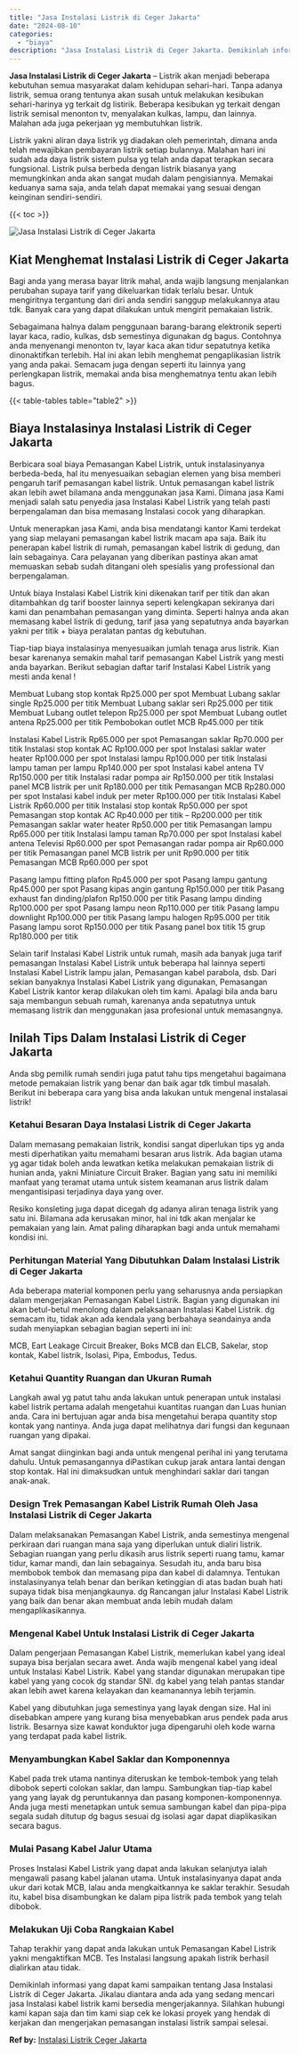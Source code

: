 ```yaml
---
title: "Jasa Instalasi Listrik di Ceger Jakarta"
date: "2024-08-10"
categories: 
  - "biaya"
description: "Jasa Instalasi Listrik di Ceger Jakarta. Demikinlah informasi yang dapat kami sampaikan tentang Jasa Instalasi Listrik di Ceger Jakarta. Jikalau diantara and..."
---
```


**Jasa Instalasi Listrik di Ceger Jakarta** – Listrik akan menjadi beberapa kebutuhan semua masyarakat dalam kehidupan sehari-hari. Tanpa adanya listrik, semua orang tentunya akan susah untuk melakukan kesibukan sehari-harinya yg terkait dg listirik. Beberapa kesibukan yg terkait dengan listrik semisal menonton tv, menyalakan kulkas, lampu, dan lainnya. Malahan ada juga pekerjaan yg membutuhkan listrik.

Listrik yakni aliran daya listrik yg diadakan oleh pemerintah, dimana anda telah mewajibkan pembayaran listrik setiap bulannya. Malahan hari ini sudah ada daya listrik sistem pulsa yg telah anda dapat terapkan secara fungsional. Listrik pulsa berbeda dengan listrik biasanya yang memungkinkan anda akan sangat mudah dalam pengisiannya. Memakai keduanya sama saja, anda telah dapat memakai yang sesuai dengan keinginan sendiri-sendiri.

{{< toc >}}

![Jasa Instalasi Listrik di Ceger Jakarta](/images/instalasi-listrik-murah08.png)

## Kiat Menghemat Instalasi Listrik di Ceger Jakarta

Bagi anda yang merasa bayar litrik mahal, anda wajib langsung menjalankan perubahan supaya tarif yang dikeluarkan tidak terlalu besar. Untuk mengiritnya tergantung dari diri anda sendiri sanggup melakukannya atau tdk. Banyak cara yang dapat dilakukan untuk mengirit pemakaian listrik.

Sebagaimana halnya dalam penggunaan barang-barang elektronik seperti layar kaca, radio, kulkas, dsb semestinya digunakan dg bagus. Contohnya anda menyenangi menonton tv, layar kaca akan tidur sepatutnya ketika dinonaktifkan terlebih. Hal ini akan lebih menghemat pengaplikasian listrik yang anda pakai. Semacam juga dengan seperti itu lainnya yang perlengkapan listrik, memakai anda bisa menghematnya tentu akan lebih bagus.

{{< table-tables table="table2" >}}

## Biaya Instalasinya Instalasi Listrik di Ceger Jakarta

Berbicara soal biaya Pemasangan Kabel Listrik, untuk instalasinyanya berbeda-beda, hal itu menyesuaikan sebagian elemen yang bisa memberi pengaruh tarif pemasangan kabel listrik. Untuk pemasangan kabel listrik akan lebih awet bilamana anda menggunakan jasa Kami. Dimana jasa Kami menjadi salah satu penyedia jasa Instalasi Kabel Listrik yang telah pasti berpengalaman dan bisa memasang Instalasi cocok yang diharapkan.

Untuk menerapkan jasa Kami, anda bisa mendatangi kantor Kami terdekat yang siap melayani pemasangan kabel listrik macam apa saja. Baik itu penerapan kabel listrik di rumah, pemasangan kabel listrik di gedung, dan lain sebagainya. Cara pelayanan yang diberikan pastinya akan amat memuaskan sebab sudah ditangani oleh spesialis yang professional dan berpengalaman.

Untuk biaya Instalasi Kabel Listrik kini dikenakan tarif per titik dan akan ditambahkan dg tarif booster lainnya seperti kelengkapan sekiranya dari kami dan penambahan pemasangan yang diminta. Seperti halnya anda akan memasang kabel listrik di gedung, tarif jasa yang sepatutnya anda bayarkan yakni per titik + biaya peralatan pantas dg kebutuhan.

Tiap-tiap biaya instalasinya menyesuaikan jumlah tenaga arus listrik. Kian besar karenanya semakin mahal tarif pemasangan Kabel Listrik yang mesti anda bayarkan. Berikut sebagian daftar tarif Instalasi Kabel Listrik yang mesti anda kenal !

Membuat Lubang stop kontak Rp25.000 per spot Membuat Lubang saklar single Rp25.000 per titik Membuat Lubang saklar seri Rp25.000 per titik Membuat Lubang outlet telepon Rp25.000 per spot Membuat Lubang outlet antena Rp25.000 per titik Pembobokan outlet MCB Rp45.000 per titik

Instalasi Kabel Listrik Rp65.000 per spot Pemasangan saklar Rp70.000 per titik Instalasi stop kontak AC Rp100.000 per spot Instalasi saklar water heater Rp100.000 per spot Instalasi lampu Rp100.000 per titik Instalasi lampu taman per lampu Rp140.000 per spot Instalasi kabel antena TV Rp150.000 per titik Instalasi radar pompa air Rp150.000 per titik Instalasi panel MCB listrik per unit Rp180.000 per titik Pemasangan MCB Rp280.000 per spot Instalasi kabel induk per meter Rp100.000 per titik Instalasi Kabel Listrik Rp60.000 per titik Instalasi stop kontak Rp50.000 per spot Pemasangan stop kontak AC Rp40.000 per titik – Rp200.000 per titik Pemasangan saklar water heater Rp50.000 per titik Pemasangan lampu Rp65.000 per titik Instalasi lampu taman Rp70.000 per spot Instalasi kabel antena Televisi Rp60.000 per spot Pemasangan radar pompa air Rp60.000 per titik Pemasangan panel MCB listrik per unit Rp90.000 per titik Pemasangan MCB Rp60.000 per spot

Pasang lampu fitting plafon Rp45.000 per spot Pasang lampu gantung Rp45.000 per spot Pasang kipas angin gantung Rp150.000 per titik Pasang exhaust fan dinding/plafon Rp150.000 per titik Pasang lampu dinding Rp100.000 per spot Pasang lampu neon Rp110.000 per titik Pasang lampu downlight Rp100.000 per titik Pasang lampu halogen Rp95.000 per titik Pasang lampu sorot Rp150.000 per titik Pasang panel box titik 15 grup Rp180.000 per titik

Selain tarif Instalasi Kabel Listrik untuk rumah, masih ada banyak juga tarif pemasangan Instalasi Kabel Listrik untuk beberapa hal lainnya seperti Instalasi Kabel Listrik lampu jalan, Pemasangan kabel parabola, dsb. Dari sekian banyaknya Instalasi Kabel Listrik yang digunakan, Pemasangan Kabel Listrik kantor kerap dilakukan oleh tim kami. Apalagi bila anda baru saja membangun sebuah rumah, karenanya anda sepatutnya untuk memasang listrik dan menggunakan jasa profesional untuk memasangnya.

## Inilah Tips Dalam Instalasi Listrik di Ceger Jakarta


Anda sbg pemilik rumah sendiri juga patut tahu tips mengetahui bagaimana metode pemakaian listrik yang benar dan baik agar tdk timbul masalah. Berikut ini beberapa cara yang bisa anda lakukan untuk mengenal instalasai listrik!

### Ketahui Besaran Daya Instalasi Listrik di Ceger Jakarta

Dalam memasang pemakaian listrik, kondisi sangat diperlukan tips yg anda mesti diperhatikan yaitu memahami besaran arus listrik. Ada bagian utama yg agar tidak boleh anda lewatkan ketika melakukan pemakaian listrik di hunian anda, yakni Miniature Circuit Braker. Bagian yang satu ini memiliki manfaat yang teramat utama untuk sistem keamanan arus listrik dalam mengantisipasi terjadinya daya yang over.

Resiko konsleting juga dapat dicegah dg adanya aliran tenaga listrik yang satu ini. Bilamana ada kerusakan minor, hal ini tdk akan menjalar ke pemakaian yang lain. Amat paling diharapkan bagi anda untuk memahami kondisi ini.

### Perhitungan Material Yang Dibutuhkan Dalam Instalasi Listrik di Ceger Jakarta

Ada beberapa material komponen perlu yang seharusnya anda persiapkan dalam mengerjakan Pemasangan Kabel Listrik. Bagian yang digunakan ini akan betul-betul menolong dalam pelaksanaan Instalasi Kabel Listrik. dg semacam itu, tidak akan ada kendala yang berbahaya seandainya anda sudah menyiapkan sebagian bagian seperti ini ini:

MCB, Eart Leakage Circuit Breaker, Boks MCB dan ELCB, Sakelar, stop kontak, Kabel listrik, Isolasi, Pipa, Embodus, Tedus.

### Ketahui Quantity Ruangan dan Ukuran Rumah

Langkah awal yg patut tahu anda lakukan untuk penerapan untuk instalasi kabel listrik pertama adalah mengetahui kuantitas ruangan dan Luas hunian anda. Cara ini bertujuan agar anda bisa mengetahui berapa quantity stop kontak yang nantinya. Anda juga dapat melihatnya dari fungsi dan kegunaan ruangan yang dipakai.

Amat sangat diinginkan bagi anda untuk mengenal perihal ini yang terutama dahulu. Untuk pemasangannya diPastikan cukup jarak antara lantai dengan stop kontak. Hal ini dimaksudkan untuk menghindari saklar dari tangan anak-anak.

### Design Trek Pemasangan Kabel Listrik Rumah Oleh Jasa Instalasi Listrik di Ceger Jakarta

Dalam melaksanakan Pemasangan Kabel Listrik, anda semestinya mengenal perkiraan dari ruangan mana saja yang diperlukan untuk dialiri listrik. Sebagian ruangan yang perlu dikasih arus listrik seperti ruang tamu, kamar tidur, kamar mandi, dan lain sebagainya. Sesudah itu, anda baru bisa membobok tembok dan memasang pipa dan kabel di dalamnya. Tentukan instalasinyanya telah benar dan berikan ketinggian di atas badan buah hati supaya tidak bisa menjangkaunya. dg Rancangan jalur Instalasi Kabel Listrik yang baik dan benar akan membuat anda lebih mudah dalam mengaplikasikannya.

### Mengenal Kabel Untuk Instalasi Listrik di Ceger Jakarta

Dalam pengerjaan Pemasangan Kabel Listrik, memerlukan kabel yang ideal supaya bisa berjalan secara awet. Anda wajib mengenal kabel yang ideal untuk Instalasi Kabel Listrik. Kabel yang standar digunakan merupakan tipe kabel yang yang cocok dg standar SNI. dg kabel yang telah pantas standar akan lebih awet karena kelayakan dan keamanannya lebih terjamin.

Kabel yang dibutuhkan juga semestinya yang layak dengan size. Hal ini disebabkan ampere yang kurang bisa menyebabkan arus pendek pada arus listrik. Besarnya size kawat konduktor juga dipengaruhi oleh kode warna yang terdapat pada kabel listrik.

### Menyambungkan Kabel Saklar dan Komponennya

Kabel pada trek utama nantinya diteruskan ke tembok-tembok yang telah dibobok seperti colokan saklar, dan lampu. Sambungkan tiap-tiap kabel yang yang layak dg peruntukannya dan pasang komponen-komponennya. Anda juga mesti menetapkan untuk semua sambungan kabel dan pipa-pipa segala sudah ditutup dg bagus sesuai dg isolasi agar dapat diaplikasikan secara bagus.

### Mulai Pasang Kabel Jalur Utama

Proses Instalasi Kabel Listrik yang dapat anda lakukan selanjutya ialah mengawali pasang kabel jalanan utama. Untuk instalasinyanya dapat anda ukur dari kotak MCB, lalau anda mengkaitkannya ke saklar terakhir. Sesudah itu, kabel bisa disambungkan ke dalam pipa listrik pada tembok yang telah dibobok.

### Melakukan Uji Coba Rangkaian Kabel

Tahap terakhir yang dapat anda lakukan untuk Pemasangan Kabel Listrik yakni mengaktifkan MCB. Tes Instalasi langsung apakah listrik berhasil dialirkan atau tidak.

Demikinlah informasi yang dapat kami sampaikan tentang Jasa Instalasi Listrik di Ceger Jakarta. Jikalau diantara anda ada yang sedang mencari jasa Instalasi kabel listrik kami bersedia mengerjakannya. Silahkan hubungi kami kapan saja dan tim kami siap cek ke lokasi proyek yang hendak di kerjakan dan mengerjakan pemasangan instalasi listrik sampai selesai.

**Ref by:** [Instalasi Listrik Ceger Jakarta](https://id.wikipedia.org/wiki/Instalasi)
